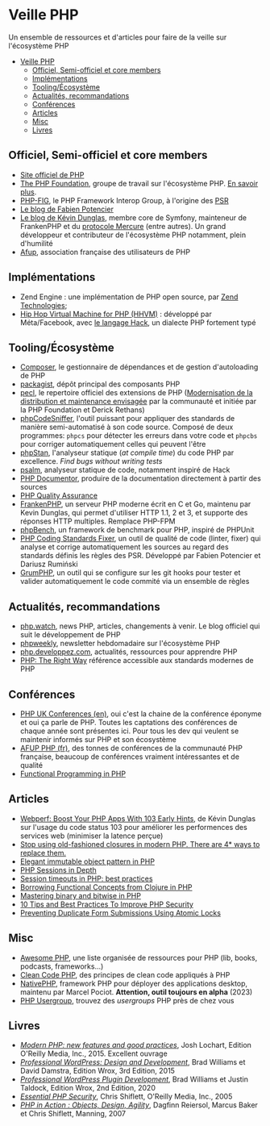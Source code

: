 # Veille PHP

Un ensemble de ressources et d'articles pour faire de la veille sur l'écosystème PHP

- [Veille PHP](#veille-php)
  - [Officiel, Semi-officiel et core members](#officiel-semi-officiel-et-core-members)
  - [Implémentations](#implémentations)
  - [Tooling/Écosystème](#toolingécosystème)
  - [Actualités, recommandations](#actualités-recommandations)
  - [Conférences](#conférences)
  - [Articles](#articles)
  - [Misc](#misc)
  - [Livres](#livres)


## Officiel, Semi-officiel et core members

- [Site officiel de PHP](https://www.php.net/)
- [The PHP Foundation](https://thephp.foundation/), groupe de travail sur l'écosystème PHP. [En savoir plus](https://www.youtube.com/watch?v=JBPtPy9iSP0).
- [PHP-FIG](https://www.php-fig.org/), le PHP Framework Interop Group, à l'origine des [PSR](https://www.php-fig.org/psr/)
- [Le blog de Fabien Potencier](http://fabien.potencier.org/)
- [Le blog de Kévin Dunglas](https://dunglas.dev/), membre core de Symfony, mainteneur de FrankenPHP et du [protocole Mercure](https://mercure.rocks/) (entre autres). Un grand développeur et contributeur de l'écosystème PHP notamment, plein d'humilité
- [Afup](https://afup.org/home), association française des utilisateurs de PHP


## Implémentations

- Zend Engine : une implémentation de PHP open source, par [Zend Technologies](https://www.zend.com/);
- [Hip Hop Virtual Machine for PHP (HHVM)](https://en.wikipedia.org/wiki/HHVM) : développé par Méta/Facebook, avec [le langage Hack](https://hacklang.org/), un dialecte PHP fortement typé

## Tooling/Écosystème

- [Composer](https://getcomposer.org/), le gestionnaire de dépendances et de gestion d'autoloading de PHP
- [packagist](https://packagist.org/), dépôt principal des composants PHP  
- [pecl](https://pecl.php.net/), le repertoire officiel des extensions de PHP ([Modernisation de la distribution et maintenance envisagée](https://externals.io/message/121927) par la communauté et initiée par la PHP Foundation et Derick Rethans)
- [phpCodeSniffer](https://github.com/PHPCSStandards/PHP_CodeSniffer/), l'outil puissant pour appliquer des standards de manière semi-automatisé à son code source. Composé de deux programmes: `phpcs` pour détecter les erreurs dans votre code et `phpcbs` pour corriger automatiquement celles qui peuvent l'être
- [phpStan](https://phpstan.org/), l'analyseur statique (*at compile time*) du code PHP par excellence. *Find bugs without writing tests*
- [psalm](https://psalm.dev/), analyseur statique de code, notamment inspiré de Hack
- [PHP Documentor](https://docs.phpdoc.org/), produire de la documentation directement à partir des sources
- [PHP Quality Assurance](https://qa.php.net/)
- [FrankenPHP](https://frankenphp.dev/), un serveur PHP moderne écrit en C et Go, maintenu par Kevin Dunglas, qui permet d'utiliser HTTP 1.1, 2 et 3, et supporte des réponses HTTP multiples. Remplace PHP-FPM
- [phpBench](https://phpbench.readthedocs.io/en/latest/), un framework de benchmark pour PHP, inspiré de PHPUnit
- [PHP Coding Standards Fixer](https://cs.symfony.com/), un outil de qualité de code (linter, fixer) qui analyse et corrige automatiquement les sources au regard des standards définis les règles des PSR. Développé par Fabien Potencier et Dariusz Rumiński
- [GrumPHP](https://github.com/phpro/grumphp), un outil qui se configure sur les git hooks pour tester et valider automatiquement le code commité via un ensemble de règles 


## Actualités, recommandations

- [php.watch](https://php.watch/), news PHP, articles, changements à venir. Le blog officiel qui suit le développement de PHP
- [phpweekly](https://www.phpweekly.com/), newsletter hebdomadaire sur l'écosystème PHP
- [php.developpez.com](https://php.developpez.com/), actualités, ressources pour apprendre PHP
- [PHP: The Right Way](https://phptherightway.com/) référence accessible aux standards modernes de PHP


## Conférences

- [PHP UK Conferences (en)](https://www.youtube.com/c/phpukconference), oui c'est la chaine de la conférence éponyme et oui ça parle de PHP. Toutes les captations des conférences de chaque année sont présentes ici. Pour tous les dev qui veulent se maintenir informés sur PHP et son écosystème
- [AFUP PHP (fr)](https://www.youtube.com/@afupPHP), des tonnes de conférences de la communauté PHP française, beaucoup de conférences vraiment intéressantes et de qualité
- [Functional Programming in PHP](https://youtu.be/LZh4_q04aKo)

## Articles

- [Webperf: Boost Your PHP Apps With 103 Early Hints](https://dunglas.dev/2023/10/webperf-boost-your-php-apps-with-103-early-hints/), de Kévin Dunglas sur l'usage du code status 103 pour améliorer les performences des services web (minimiser la latence perçue)
- [Stop using old-fashioned closures in modern PHP. There are 4* ways to replace them.](https://medium.com/@vlreshet/stop-using-old-fashioned-closures-in-modern-php-there-are-4-ways-to-replace-them-51d8661e2f7e)
- [Elegant immutable object pattern in PHP ](https://dev.to/hbgl/elegant-immutable-object-pattern-in-php-1dg3)
- [PHP Sessions in Depth](https://www.phparch.com/2018/01/php-sessions-in-depth/)
- [Session timeouts in PHP: best practices](https://newbedev.com/session-timeouts-in-php-best-practices)
- [Borrowing Functional Concepts from Clojure in PHP](https://www.codementor.io/@blackwood/borrowing-functional-concepts-from-clojure-in-php-tj19wofx6)
- [Mastering binary and bitwise in PHP](https://thephp.website/en/issue/bitwise-php/)
- [10 Tips and Best Practices To Improve PHP Security](https://www.yeahhub.com/10-tips-best-practices-improve-php-security/)
- [Preventing Duplicate Form Submissions Using Atomic Locks](https://dev.to/daryllegion/preventing-duplicate-form-submissions-using-atomic-locks-42p0)

## Misc

- [Awesome PHP](https://github.com/ziadoz/awesome-php), une liste organisée de ressources pour PHP (lib, books, podcasts, frameworks...)
- [Clean Code PHP](https://github.com/jupeter/clean-code-php), des principes de clean code appliqués à PHP
- [NativePHP](https://nativephp.com/docs/1/getting-started/introduction), framework PHP pour déployer des applications desktop, maintenu par Marcel Pociot. **Attention, outil toujours en alpha** (2023)
- [PHP Usergroup](https://php.ug/), trouvez des *usergroups* PHP près de chez vous

## Livres

- *[Modern PHP: new features and good practices](https://www.oreilly.com/library/view/modern-php/9781491905173/)*, Josh Lochart, Edition O'Reilly Media, Inc., 2015. Excellent ouvrage
- *[Professional WordPress: Design and Development](https://www.wiley.com/en-hk/Professional+WordPress:+Design+and+Development,+3rd+Edition-p-9781118987247)*, Brad Williams et David Damstra, Edition Wrox, 3rd Edition, 2015
- *[Professional WordPress Plugin Development](https://www.oreilly.com/library/view/professional-wordpress-plugin/9781119666943/)*, Brad Williams et Justin Taldock, Edition Wrox, 2nd Edition, 2020
- [*Essential PHP Security*](https://www.oreilly.com/library/view/essential-php-security/059600656X/), Chris Shiflett, O'Reilly Media, Inc., 2005
- [*PHP in Action : Objects, Design, Agility*](https://www.manning.com/books/php-in-action), Dagfinn Reiersol, Marcus Baker et Chris Shiflett, Manning, 2007 